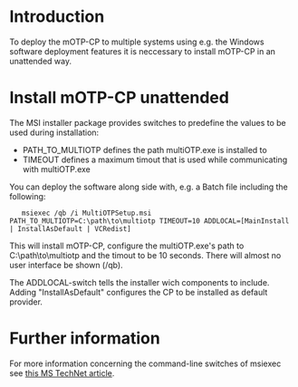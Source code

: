 # Introduction #

To deploy the mOTP-CP to multiple systems using e.g. the Windows software deployment features it is neccessary to install mOTP-CP in an unattended way.


# Install mOTP-CP unattended #

The MSI installer package provides switches to predefine the values to be used during installation:
  * PATH\_TO\_MULTIOTP defines the path multiOTP.exe is installed to
  * TIMEOUT defines a maximum timout that is used while communicating with multiOTP.exe

You can deploy the software along side with, e.g. a Batch file including the following:
```
   msiexec /qb /i MultiOTPSetup.msi PATH_TO_MULTIOTP=C:\path\to\multiotp TIMEOUT=10 ADDLOCAL=[MainInstall | InstallAsDefault | VCRedist]
```

This will install mOTP-CP, configure the multiOTP.exe's path to C:\path\to\multiotp and the timout to be 10 seconds. There will almost no user interface be shown (/qb).

The ADDLOCAL-switch tells the installer wich components to include. Adding "InstallAsDefault" configures the CP to be installed as default provider.

# Further information #

For more information concerning the command-line switches of msiexec see [this MS TechNet article](http://technet.microsoft.com/es-es/library/bb490936(en-us).aspx).